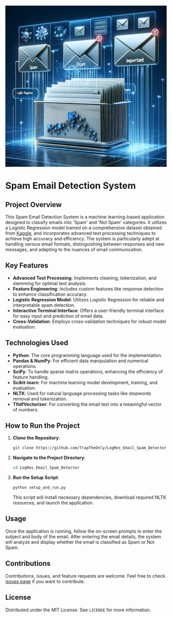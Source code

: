 ![image with computer and emails](https://github.com/TrapTheOnly/LogRes_Email_Spam_Detector/blob/main/cover.png "Cover Image")

# Spam Email Detection System

## Project Overview
This Spam Email Detection System is a machine learning-based application designed to classify emails into 'Spam' and 'Not Spam' categories. It utilizes a Logistic Regression model trained on a comprehensive dataset obtained from [Kaggle](https://www.kaggle.com/datasets/venky73/spam-mails-dataset), and incorporates advanced text processing techniques to achieve high accuracy and efficiency. The system is particularly adept at handling various email formats, distinguishing between responses and new messages, and adapting to the nuances of email communication.

## Key Features
- **Advanced Text Processing**: Implements cleaning, tokenization, and stemming for optimal text analysis.
- **Feature Engineering**: Includes custom features like response detection to enhance classification accuracy.
- **Logistic Regression Model**: Utilizes Logistic Regression for reliable and interpretable spam detection.
- **Interactive Terminal Interface**: Offers a user-friendly terminal interface for easy input and prediction of email data.
- **Cross-Validation**: Employs cross-validation techniques for robust model evaluation.

## Technologies Used
- **Python**: The core programming language used for the implementation.
- **Pandas & NumPy**: For efficient data manipulation and numerical operations.
- **SciPy**: To handle sparse matrix operations, enhancing the efficiency of feature handling.
- **Scikit-learn**: For machine learning model development, training, and evaluation.
- **NLTK**: Used for natural language processing tasks like stopwords removal and tokenization.
- **TfidfVectorizer**: For converting the email text into a meaningful vector of numbers.

## How to Run the Project
1. **Clone the Repository**:
   ```bash
   git clone https://github.com/TrapTheOnly/LogRes_Email_Spam_Detector.git
   ```
2. **Navigate to the Project Directory**:
   ```bash
   cd LogRes_Email_Spam_Detector
   ```
3. **Run the Setup Script**:
   ```bash
   python setup_and_run.py
   ```
   This script will install necessary dependencies, download required NLTK resources, and launch the application.

## Usage
Once the application is running, follow the on-screen prompts to enter the subject and body of the email. After entering the email details, the system will analyze and display whether the email is classified as Spam or Not Spam.

## Contributions
Contributions, issues, and feature requests are welcome. Feel free to check [issues page](https://github.com/TrapTheOnly/LogRes_Email_Spam_Detector/issues) if you want to contribute.

## License
Distributed under the MIT License. See `LICENSE` for more information.
